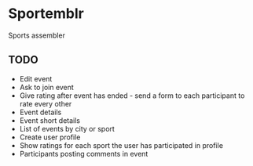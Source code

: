 # Sportemblr
Sports assembler

## TODO
- Edit event
- Ask to join event
- Give rating after event has ended - send a form to each participant to rate every other
- Event details
- Event short details
- List of events by city or sport
- Create user profile
- Show ratings for each sport the user has participated in profile
- Participants posting comments in event 